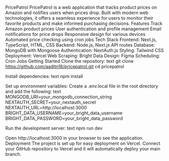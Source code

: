 PricePatrol
PricePatrol is a web application that tracks product prices on Amazon and notifies users when prices drop. Built with modern web technologies, it offers a seamless experience for users to monitor their favorite products and make informed purchasing decisions.
Features
Track Amazon product prices
User authentication and profile management
Email notifications for price drops
Responsive design for various devices
Automated price checking using cron jobs
Tech Stack
Frontend: Next.js, TypeScript, HTML, CSS
Backend: Node.js, Next.js API routes
Database: MongoDB with Mongoose
Authentication: NextAuth.js
Styling: Tailwind CSS
Deployment: Vercel
Web Scraping: Bright Data
Design: Figma
Scheduling: Cron Jobs
Getting Started
Clone the repository:
text
git clone https://github.com/aaditn18/pricepatrol.git
cd pricepatrol

Install dependencies:
text
npm install

Set up environment variables:
Create a .env.local file in the root directory and add the following:
text
MONGODB_URI=your_mongodb_connection_string
NEXTAUTH_SECRET=your_nextauth_secret
NEXTAUTH_URL=http://localhost:3000
BRIGHT_DATA_USERNAME=your_bright_data_username
BRIGHT_DATA_PASSWORD=your_bright_data_password

Run the development server:
text
npm run dev

Open http://localhost:3000 in your browser to see the application.
Deployment
The project is set up for easy deployment on Vercel. Connect your GitHub repository to Vercel and it will automatically deploy your main branch.
